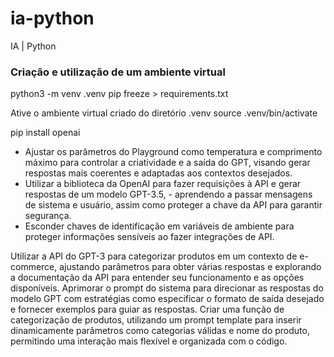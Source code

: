 # ia-python
IA | Python

### Criação e utilização de um ambiente virtual
  python3 -m venv .venv
  pip freeze > requirements.txt

  Ative o ambiente virtual criado do diretório .venv
  source .venv/bin/activate


  pip install openai



- Ajustar os parâmetros do Playground como temperatura e comprimento máximo para controlar a criatividade e a saída do GPT, visando gerar respostas mais coerentes e adaptadas aos contextos desejados.
- Utilizar a biblioteca da OpenAI para fazer requisições à API e gerar respostas de um modelo GPT-3.5, - aprendendo a passar mensagens de sistema e usuário, assim como proteger a chave da API para garantir segurança.
- Esconder chaves de identificação em variáveis de ambiente para proteger informações sensíveis ao fazer integrações de API.

Utilizar a API do GPT-3 para categorizar produtos em um contexto de e-commerce, ajustando parâmetros para obter várias respostas e explorando a documentação da API para entender seu funcionamento e as opções disponíveis.
Aprimorar o prompt do sistema para direcionar as respostas do modelo GPT com estratégias como especificar o formato de saída desejado e fornecer exemplos para guiar as respostas.
Criar uma função de categorização de produtos, utilizando um prompt template para inserir dinamicamente parâmetros como categorias válidas e nome do produto, permitindo uma interação mais flexível e organizada com o código.